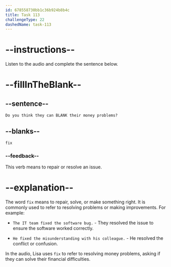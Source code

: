 ```yaml
---
id: 678558730bb1c36b924b8b4c
title: Task 113
challengeType: 22
dashedName: task-113
---
```


<!-- (Audio) Lisa: Do you think they can fix their money problems? -->

# --instructions--

Listen to the audio and complete the sentence below.

# --fillInTheBlank--

## --sentence--

`Do you think they can BLANK their money problems?`

## --blanks--

`fix`

### --feedback--

This verb means to repair or resolve an issue.

# --explanation--

The word `fix` means to repair, solve, or make something right. It is commonly used to refer to resolving problems or making improvements. For example:

- `The IT team fixed the software bug.` - They resolved the issue to ensure the software worked correctly.

- `He fixed the misunderstanding with his colleague.` - He resolved the conflict or confusion.

In the audio, Lisa uses `fix` to refer to resolving money problems, asking if they can solve their financial difficulties.
